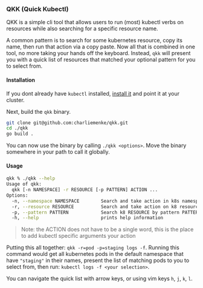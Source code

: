 ### QKK (Quick Kubectl)

QKK is a simple cli tool that allows users to run (most) kubectl verbs on resources while 
also searching for a specific resource name.

A common pattern is to search for some kubernetes resource, copy its name, then run that 
action via a copy paste. Now all that is combined in one tool, no more taking your hands off 
the keyboard. Instead, `qkk` will present you with a quick list of resources that matched 
your optional pattern for you to select from.


#### Installation

If you dont already have `kubectl` installed, [install it](https://kubernetes.io/docs/tasks/tools/#kubectl) 
and point it at your cluster.

Next, build the `qkk` binary.

```bash
git clone git@github.com:charliemenke/qkk.git
cd ./qkk
go build .
```

You can now use the binary by calling `./qkk <options>`. Move the binary somewhere in your path 
to call it globally.


#### Usage

```bash
qkk % ./qkk --help
Usage of qkk:
  qkk [-n NAMESPACE] -r RESOURCE [-p PATTERN] ACTION ...
Options:
  -n, --namespace NAMESPACE        Search and take action in k8s namespace NAMESPACE. default: 'default'
  -r, --resource RESOURCE          Search and take action on k8 resource RESOURCE.
  -p, --pattern PATTERN            Search k8 RESOURCE by pattern PATTERN. default: ''
  -h, --help                       prints help information
```

> Note: the ACTION does not have to be a single word, this is the place to add kubectl specific arguments 
your action

Putting this all together: `qkk -r=pod -p=staging logs -f`. Running this command would get all kubernetes pods 
in the default namespace that have `"staging"` in their names, present the list of matching pods to you to select from, 
then run: `kubectl logs -f <your selection>`.

You can navigate the quick list with arrow keys, or using vim keys `h`, `j`, `k`, `l`.
